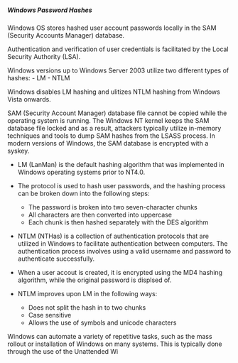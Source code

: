 ##### Windows Password Hashes

Windows OS stores hashed user account passwords locally in the SAM (Security Accounts Manager) database.

Authentication and verification of user credentials is facilitated by the Local Security Authority (LSA).

Windows versions up to Windows Server 2003 utilize two different types of hashes:
	- LM
	- NTLM

Windows disables LM hashing and ulitizes NTLM hashing from Windows Vista onwards. 

SAM (Security Account Manager) database file cannot be copied while the operating system is running. The Windows NT kernel keeps the SAM database file locked and as a result, attackers typically utilize in-memory techniques and tools to dump SAM hashes from the LSASS process. In modern versions of Windows, the SAM database is encrypted with a syskey.

- LM (LanMan) is the default hashing algorithm that was implemented in Windows operating systems prior to NT4.0.
- The protocol is used to hash user passwords, and the hashing process can be broken down into the following steps:
	- The password is broken into two seven-character chunks
	- All characters are then converted into uppercase
	- Each chunk is then hashed separately with the DES algorithm

- NTLM (NTHas) is a collection of authentication protocols that are utilized in Windows to facilitate authentication between computers. The authentication process involves using a valid username and password to authenticate successfully.
- When a user accout is created, it is encrypted using the MD4 hashing algorithm, while the original password is displsed of.
- NTLM improves upon LM in the following ways:
	- Does not split the hash in to two chunks
	- Case sensitive
	- Allows the use of symbols and unicode characters

Windows can automate a variety of repetitive tasks, such as the mass rollout or installation of Windows on many systems. This is typically done through the use of the Unattended Wi